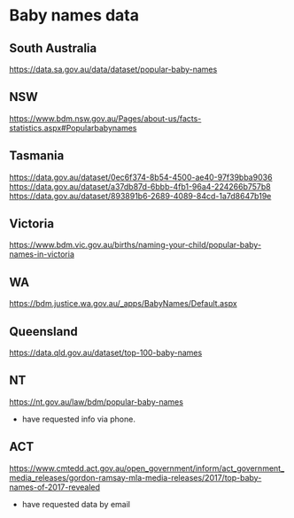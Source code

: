 # Baby names data

## South Australia
https://data.sa.gov.au/data/dataset/popular-baby-names

## NSW
https://www.bdm.nsw.gov.au/Pages/about-us/facts-statistics.aspx#Popularbabynames

## Tasmania
https://data.gov.au/dataset/0ec6f374-8b54-4500-ae40-97f39bba9036
https://data.gov.au/dataset/a37db87d-6bbb-4fb1-96a4-224266b757b8
https://data.gov.au/dataset/893891b6-2689-4089-84cd-1a7d8647b19e

## Victoria
https://www.bdm.vic.gov.au/births/naming-your-child/popular-baby-names-in-victoria

## WA
https://bdm.justice.wa.gov.au/_apps/BabyNames/Default.aspx

## Queensland
https://data.qld.gov.au/dataset/top-100-baby-names

## NT
https://nt.gov.au/law/bdm/popular-baby-names
- have requested info via phone. 

## ACT
https://www.cmtedd.act.gov.au/open_government/inform/act_government_media_releases/gordon-ramsay-mla-media-releases/2017/top-baby-names-of-2017-revealed
- have requested  data by email
